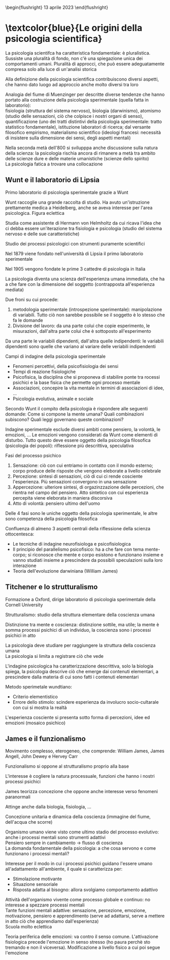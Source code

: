 \begin{flushright}
13 aprile 2023
\end{flushright}

# \textcolor{blue}{Le origini della psicologia scientifica}

La psicologia scientifca ha caratteristica fondamentale: è pluralistica. Sussiste una pluralità di fondo, non c'è una spiegazione unica dei comportamenti umani. Pluralità di approcci, che può essere adeguatamente compresa solo alla luce di un'analisi storica

Alla definizione della psicologia scientifica contribuiscono diversi aspetti, che hanno dato luogo ad approccio anche molto diversi tra loro

Analogia del fiume di Muenzinger per descritte diverse tendenze che hanno portato alla costruzione della psicologia sperimentale (quella fatta in laboratorio):   
fisiologia (struttura del sistema nervoso), biologia (darwinismo), atomismo (studio delle sensazioni, ciò che colpisce i nostri organi di senso), quantificazione (uno dei tratti distintivi della psicologia sperimentale: tratto statistico fondamentale), istituzione laboratori di ricerca; dal versante filosofico empirismo, materialismo scientifico (ideologi francesi: necessità di insistere sulla dimensione dei sensi, degli aspetti mentali)

Nella seconda metà dell'800 si svilupppa anche discussione sulla natura della scienza: la psicologia rischia ancora di rimanere a metà tra ambito delle scienze dure e delle materie umanistiche (scienze dello spirito)  
La psicologia fatica a trovare una collocazione

## Wunt e il laboratorio di Lipsia

Primo laboratorio di psicologia sperimentale grazie a Wunt

Wunt raccoglie una grande raccolta di studio. Ha avuto un'istruzione prettamente medica a Heidelberg, anche se aveva interesse per l'area psicologica. Figura eclettica

Studia come assistente di Hermann von Helmholtz da cui ricava l'idea che ci debba essere un'iterazione tra fisiologia e psicologia (studio del sistema nervoso e delle sue caratteristiche)

Studio dei processi psicologici con strumenti puramente scientifici

Nel 1879 viene fondato nell'università di Lipsia il primo laboratorio sperimentale

Nel 1905 vengono fondate le prime 3 cattedre di psicologia in Italia

La psicologia diventa una scienza dell'esperienza umana immediata, che ha a che fare con la dimensione del soggetto (contrapposta all'esperienza mediata)

Due froni su cui procede:

1. metodologia sperimentale (introspezione sperimentale): manipolazione di variabili. Tutto ciò non sarebbe possibile se il soggetto è lo stesso che fa le domande
1. Divisione del lavoro: da una parte colui che copie esperimento, le misurazioni, dall'altra parte colui che è sottoposto all'esperimento

Da una parte le variabili dipendenti, dall'altra quelle indipendenti: le variabili dipendenti sono quelle che variano al variare delle veriabili indipendenti

Campi di indagine della psicologia sperimentale

- Fenomeni percettivi, della psicofisiologia dei sensi
- Tempi di reazione fisiologiche
- Psicofisica, la disciplina che si proponeva di stabilire ponte tra rocessi psichici e la base fisica che permette ogni processo mentale
- Associazioni, concepire la vita mentale in termini di associazioni di idee, ...
- Psicologia evolutiva, animale e sociale

Secondo Wunt il compito della psicologia è rispondere alle seguenti domande: Come si compone la mente umana? Quali combinazioni subiscono? Quali leggi governano queste combinazioni?

Indagine sperimentale esclude diversi ambiti come pensiero, la volontà, le emozioni, ... Le emozioni vengono considerati da Wunt come elementi di disturbo. Tutto questo deve essere oggetto della psicologia filosofica (psicologia dei popoli): riflessione più descrittiva, speculativa

Fasi del processo psichico

1. Sensazione: ciò con cui entriamo in contatto con il mondo esterno; corpo produce delle risposte che vengono eleborate a livello celebrale  
1. Percezione: sintesi di sensazioni, ciò di cui ci rende cosciente l'esperienza. Più sensazioni convergono in una sensazione
1. Appercezione: ulteriore sintesi, di orgazinzzazione delle percezioni, che rientra nel campo del pensiero. Atto sintetico con cui esperienza percepita viene eleborata in maniera discorsiva
1. Atto di volontà: pensiero ultimo dell'uomo

Delle 4 fasi sono le uniche oggetto della psicologia sperimentale, le altre sono competenza della psicologia filosofica

Confluenza di almeno 3 aspetti centrali della riflessione della scienza ottocentesca: 

- Le tecniche di indagine neurofisiologa e psicofisiologica
- Il principio del parallelismo psicofisico: ha a che fare con tema mente-corpo; si riconosce che mente e corpo esistono e funzionano insieme e vanno studiati insieme a prescindere da possibili speculazioni sulla loro interazione 
- Teoria dell'evoluzione darwiniana (William James)

## Titchener e lo strutturalismo

Formazione a Oxford, dirige laboratorio di psicologia sperimentale della Cornell University

Strutturalismo: studio della struttura elementare della coscienza umana

Distinzione tra mente e coscienza: distinzione sottile, ma utile; la mente è somma processi psichici di un individuo, la coscienza sono i processi psichici in atto

La psicologia deve studiare per raggiungere la struttura della coscienza umana  
La psicologia si limita a registrare ciò che vede

L'indagine psicologica ha caratterizzazione descrittiva, solo la biologia spiega, la psicologia descrive ciò che emerge dai contenuti elementari, a prescindere dalla materia di cui sono fatti i contenuti elementari

Metodo sperimetale wundtiano:

- Criterio elementistico
- Errore dello stimolo: scindere esperienza da involucro socio-cultarale con cui si mostra la realtà

L'esperienza cosciente si presenta sotto forma di percezioni, idee ed emozioni (mosaico psichico)

## James e il funzionalismo

Movimento complesso, eterogeneo, che comprende: William James, James Angell, John Dewey e Hervey Carr

Funzionalismo si oppone al strutturalismo proprio alla base

L'interesse è cogliere la natura processuale, funzioni che hanno i nostri processi psichici

James teorizza concezione che oppone anche interesse verso fenomeni paranormali

Attinge anche dalla biologia, fisiologia, ...

Concezione unitaria e dinamica della coscienza (immagine del fiume, dell'acqua che scorre)

Organismo umano viene visto come ultimo stadio del processo evolutivo: anche i processi mentali sono strumenti adattivi  
Pensiero sempre in cambiamento &rarr; flusso di coscienza  
La domanda fondamentale della psicologia: a che cosa servono e come funzionano i processi mentali?  

Interesse per il modo in cui i processi psichici guidano l'essere umano all'adattamento all'ambiente, il quale si caratterizza per: 

- Stimolazione motivante 
- Situazione sensoriale
- Risposta adatta al bisogno: allora svolgiamo comportamento adattivo

Attività dell'organismo vivente come processo globale e continuo: no interesse a spezzare processi mentali  
Tante funzioni mentali adattive: sensazione, percezione, emozione, motivazione, pensiero e apprendimento (serve ad adattarsi, serve a mettere in atto ciò che apprendiamo dall'esperienza)  
Scuola molto eclettica  

Teoria periferica delle emozioni: va contro il senso comune. L'attivazione fisiologica precede l'emozione in senso stresso (ho paura perchè sto tremando e non il viceversa). Modificazione a livello fisico a cui poi segue l'emozione